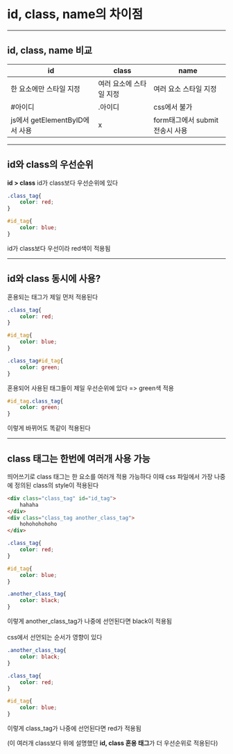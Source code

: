 # id, class, name의 차이점
---

## id, class, name 비교
|id|class|name|
|---|---|---|
|한 요소에만 스타일 지정|여러 요소에 스타일 지정|여러 요소 스타일 지정|
|#아이디|.아이디|css에서 불가|
|js에서 getElementByID에서 사용|x|form태그에서 submit 전송시 사용|
---

## id와 class의 우선순위
**id > class** 
id가 class보다 우선순위에 있다

```css
.class_tag{
    color: red;
}

#id_tag{
    color: blue;
}
```
id가 class보다 우선이라 red색이 적용됨

---

## id와 class 동시에 사용?
혼용되는 태그가 제일 먼저 적용된다

```css
.class_tag{
    color: red;
}

#id_tag{
    color: blue;
}

.class_tag#id_tag{
    color: green;
}
```

혼용되어 사용된 태그들이 제일 우선순위에 있다 => green색 적용
```css
#id_tag.class_tag{
    color: green;
}
```
이렇게 바뀌어도 똑같이 적용된다

---

## class 태그는 한번에 여러개 사용 가능
띄어쓰기로 class 태그는 한 요소를 여러개 적용 가능하다
이때 css 파일에서 가장 나중에 정의된 class의 style이 적용된다

```html
<div class="class_tag" id="id_tag">
    hahaha
</div>
<div class="class_tag another_class_tag">
    hohohohohoho
</div>
```

```css
.class_tag{
    color: red;
}

#id_tag{
    color: blue;
}

.another_class_tag{
    color: black;
}
```
이렇게 another_class_tag가 나중에 선언된다면 black이 적용됨
<br/> <br/>
css에서 선언되는 순서가 영향이 있다

```css
.another_class_tag{
    color: black;
}

.class_tag{
    color: red;
}

#id_tag{
    color: blue;
}
```
이렇게 class_tag가 나중에 선언된다면 red가 적용됨

(이 여러개 class보다 위에 설명했던 **id, class 혼용 태그**가 더 우선순위로 적용된다)
<br>

